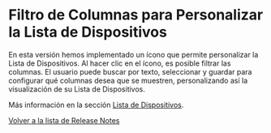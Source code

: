 # Filtro de Columnas para Personalizar la Lista de Dispositivos

En esta versión hemos implementado un ícono que permite personalizar la Lista de Dispositivos. Al hacer clic en el ícono, es posible filtrar las columnas. El usuario puede buscar por texto, seleccionar y guardar para configurar qué columnas desea que se muestren, personalizando así la visualización de su Lista de Dispositivos.

Más información en la sección [Lista de Dispositivos](../../portal/dispositivos/lista-de-dispositivos/).

[Volver a la lista de Release Notes](./)
